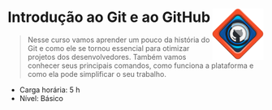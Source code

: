 <div width=100%>
    <img src="dio_course_bagde.png" width="20%" align="right">
<h1>Introdução ao Git e ao GitHub</h1>
</div>

> Nesse curso vamos aprender um pouco da história do Git e como ele se tornou essencial para otimizar projetos dos desenvolvedores. Também vamos conhecer seus principais comandos, como funciona a plataforma e como ela pode simplificar o seu trabalho. 
* Carga horária: 5 h
* Nível: Básico